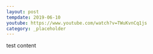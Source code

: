 ```yaml
---
layout: post
tempdate: 2019-06-10
youtube: https://www.youtube.com/watch?v=TWuKvnCq1js
category: _placeholder
---
```

test content